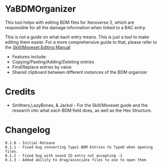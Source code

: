 # YaBDMOrganizer
This tool helps with editing BDM files for Xenoverse 2, which are responsible for all the damage information when linked to a BAC entry.

This is not a guide on what each entry means.  This is just a tool to make editing them easier.  For a more comprehensive guide to that, please refer to the [Skill/Moveset Editing Manual](https://docs.google.com/document/d/18gaAbNCeJyTgizz5IvvXzjWcH9K5Q1wvUHTeWnp8M-E/edit#heading=h.88v2nbsynbav)

* Features include:
* Copying/Pasting/Adding/Deleting entries
* Find/Replace entries by value
* Shared clipboard between different instances of the BDM organizer

# Credits
* Smithers,LazyBones, & Jackal - For the Skill/Moveset guide and the research into what each BDM field does, as well as the Hex Structure.

# Changelog
```
0.1.0 - Initial Release
0.1.1 - Fixed bug converting Type1 BDM Entries to Type0 when opening files.
0.1.2 - Fixed bug with sound ID entry not accepting -1
0.1.3 - Added ability to drag/associate files to exe to open them
```
